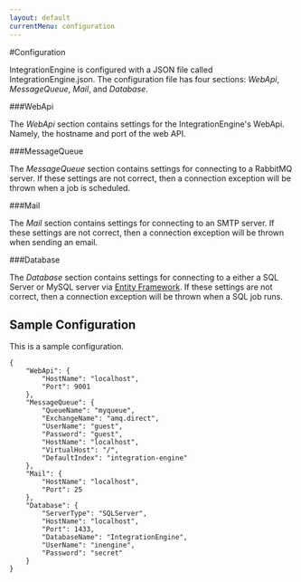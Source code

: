 ```yaml
---
layout: default
currentMenu: configuration
---
```


#Configuration

IntegrationEngine is configured with a JSON file called IntegrationEngine.json.
The configuration file has four sections: _WebApi_, _MessageQueue_, _Mail_, and _Database_.

###WebApi

The _WebApi_ section contains settings for the IntegrationEngine's WebApi. 
Namely, the hostname and port of the web API. 

###MessageQueue

The _MessageQueue_ section contains settings for connecting to a RabbitMQ server. 
If these settings are not correct, then a connection exception will be thrown when a job is scheduled. 

###Mail

The _Mail_ section contains settings for connecting to an SMTP server.
If these settings are not correct, then a connection exception will be thrown when sending an email.

###Database

The _Database_ section contains settings for connecting to a either a SQL Server or MySQL server via [Entity Framework](http://msdn.microsoft.com/en-us/data/ef.aspx).
If these settings are not correct, then a connection exception will be thrown when a SQL job runs.

## Sample Configuration
This is a sample configuration.


```
{
    "WebApi": {
        "HostName": "localhost",
        "Port": 9001
    },
    "MessageQueue": {
        "QueueName": "myqueue",
        "ExchangeName": "amq.direct",
        "UserName": "guest",
        "Password": "guest",
        "HostName": "localhost",
        "VirtualHost": "/",
        "DefaultIndex": "integration-engine"
    },
    "Mail": {
        "HostName": "localhost",
        "Port": 25
    },
    "Database": {
        "ServerType": "SQLServer",
        "HostName": "localhost",
        "Port": 1433,
        "DatabaseName": "IntegrationEngine",
        "UserName": "inengine",
        "Password": "secret"
    }
}
```

